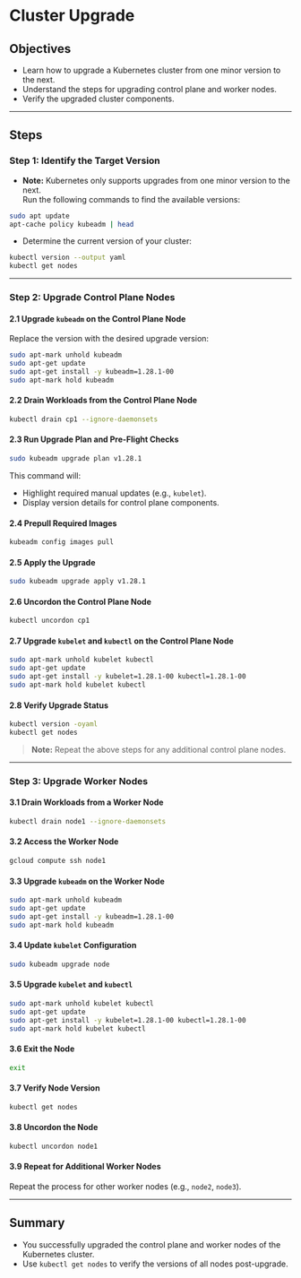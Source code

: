 # Cluster Upgrade

## Objectives
- Learn how to upgrade a Kubernetes cluster from one minor version to the next.
- Understand the steps for upgrading control plane and worker nodes.
- Verify the upgraded cluster components.

---

## Steps

### Step 1: Identify the Target Version
- **Note:** Kubernetes only supports upgrades from one minor version to the next.  
Run the following commands to find the available versions:

```bash
sudo apt update
apt-cache policy kubeadm | head
```

- Determine the current version of your cluster:

```bash
kubectl version --output yaml
kubectl get nodes
```

---

### Step 2: Upgrade Control Plane Nodes

#### 2.1 Upgrade `kubeadm` on the Control Plane Node
Replace the version with the desired upgrade version:

```bash
sudo apt-mark unhold kubeadm
sudo apt-get update
sudo apt-get install -y kubeadm=1.28.1-00
sudo apt-mark hold kubeadm
```

#### 2.2 Drain Workloads from the Control Plane Node
```bash
kubectl drain cp1 --ignore-daemonsets
```

#### 2.3 Run Upgrade Plan and Pre-Flight Checks
```bash
sudo kubeadm upgrade plan v1.28.1
```
This command will:
- Highlight required manual updates (e.g., `kubelet`).
- Display version details for control plane components.

#### 2.4 Prepull Required Images
```bash
kubeadm config images pull
```

#### 2.5 Apply the Upgrade
```bash
sudo kubeadm upgrade apply v1.28.1
```

#### 2.6 Uncordon the Control Plane Node
```bash
kubectl uncordon cp1
```

#### 2.7 Upgrade `kubelet` and `kubectl` on the Control Plane Node
```bash
sudo apt-mark unhold kubelet kubectl 
sudo apt-get update
sudo apt-get install -y kubelet=1.28.1-00 kubectl=1.28.1-00
sudo apt-mark hold kubelet kubectl
```

#### 2.8 Verify Upgrade Status
```bash
kubectl version -oyaml
kubectl get nodes
```

> **Note:** Repeat the above steps for any additional control plane nodes.

---

### Step 3: Upgrade Worker Nodes

#### 3.1 Drain Workloads from a Worker Node
```bash
kubectl drain node1 --ignore-daemonsets
```

#### 3.2 Access the Worker Node
```bash
gcloud compute ssh node1
```

#### 3.3 Upgrade `kubeadm` on the Worker Node
```bash
sudo apt-mark unhold kubeadm 
sudo apt-get update
sudo apt-get install -y kubeadm=1.28.1-00
sudo apt-mark hold kubeadm
```

#### 3.4 Update `kubelet` Configuration
```bash
sudo kubeadm upgrade node
```

#### 3.5 Upgrade `kubelet` and `kubectl`
```bash
sudo apt-mark unhold kubelet kubectl 
sudo apt-get update
sudo apt-get install -y kubelet=1.28.1-00 kubectl=1.28.1-00
sudo apt-mark hold kubelet kubectl
```

#### 3.6 Exit the Node
```bash
exit
```

#### 3.7 Verify Node Version
```bash
kubectl get nodes
```

#### 3.8 Uncordon the Node
```bash
kubectl uncordon node1
```

#### 3.9 Repeat for Additional Worker Nodes
Repeat the process for other worker nodes (e.g., `node2`, `node3`).

---

## Summary
- You successfully upgraded the control plane and worker nodes of the Kubernetes cluster.
- Use `kubectl get nodes` to verify the versions of all nodes post-upgrade.
